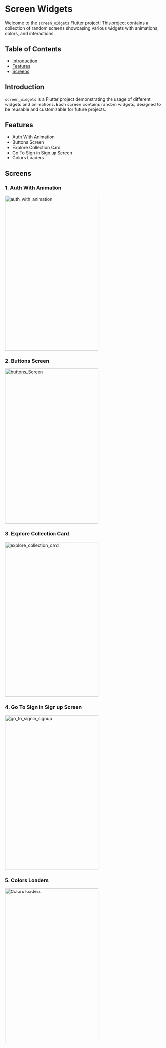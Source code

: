 # Screen Widgets

Welcome to the `screen_widgets` Flutter project! This project contains a collection of random screens showcasing various widgets with animations, colors, and interactions.

## Table of Contents

- [Introduction](#introduction)
- [Features](#features)
- [Screens](#screens)

## Introduction

`screen_widgets` is a Flutter project demonstrating the usage of different widgets and animations. Each screen contains random widgets, designed to be reusable and customizable for future projects.

## Features

- Auth With Animation
- Buttons Screen
- Explore Collection Card
- Go To Sign in Sign up Screen
- Colors Loaders

## Screens

### 1. Auth With Animation

<img src="https://github.com/user-attachments/assets/4859c035-ee32-4d09-bed0-dcf6f99c9c7c" alt="auth_with_animation" height="500" width="300">

### 2. Buttons Screen

<img src="https://github.com/user-attachments/assets/440e7459-485c-4b29-be2e-186e881e3229" alt="buttons_Screen" height="500" width="300">

### 3. Explore Collection Card

<img src="https://github.com/user-attachments/assets/3cbb1342-f442-4a81-93a9-e443da6882ea" alt="explore_collection_card" height="500" width="300">

### 4. Go To Sign in Sign up Screen

<img src="https://github.com/user-attachments/assets/9c8c6067-1f18-448b-bda7-5be0ec929a01" alt="go_to_signin_signup" height="500" width="300">

### 5. Colors Loaders

<img src="https://github.com/user-attachments/assets/d88a9c63-8c63-4944-a694-9026d386d03d" alt="Colors loaders" height="500" width="300">
